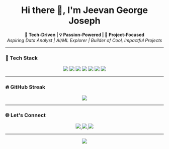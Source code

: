 <!-- README for Jeevan George Joseph -->

<h1 align="center">Hi there 👋, I'm Jeevan George Joseph</h1>
<p align="center">
  <b>🔧 Tech-Driven | 💡 Passion-Powered | 🧪 Project-Focused</b><br>
  <i>Aspiring Data Analyst | AI/ML Explorer | Builder of Cool, Impactful Projects</i>
</p>

---

### 🧠 Tech Stack
<p align="center">
  <img src="https://img.shields.io/badge/Python-3776AB?style=for-the-badge&logo=python&logoColor=white" />
  <img src="https://img.shields.io/badge/Java-007396?style=for-the-badge&logo=java&logoColor=white" />
  <img src="https://img.shields.io/badge/C-A8B9CC?style=for-the-badge&logo=c&logoColor=white" />
  <img src="https://img.shields.io/badge/HTML-E34F26?style=for-the-badge&logo=html5&logoColor=white" />
  <img src="https://img.shields.io/badge/Machine%20Learning-FFCC00?style=for-the-badge&logo=scikit-learn&logoColor=black" />
  <img src="https://img.shields.io/badge/React-20232A?style=for-the-badge&logo=react&logoColor=61DAFB" />
  <img src="https://img.shields.io/badge/Three.js-8E44AD?style=for-the-badge&logo=three.js&logoColor=white" />
</p>

---

### 🔥 GitHub Streak
<p align="center">
  <img src="https://github-readme-streak-stats.herokuapp.com/?user=jeevanjoseph03&theme=tokyonight&hide_border=false" />
</p>


---

### 🌐 Let's Connect
<p align="center">
  <a href="https://www.linkedin.com/in/jeevan-george-joseph-05a640245/">
    <img src="https://img.shields.io/badge/LinkedIn-0A66C2?style=for-the-badge&logo=linkedin&logoColor=white" />
  </a>
  <a href="https://www.instagram.com/jeevan_.joseph/">
    <img src="https://img.shields.io/badge/Instagram-E4405F?style=for-the-badge&logo=instagram&logoColor=white" />
  </a>
  <a href="https://portfolio-rho-gilt-38.vercel.app/">
    <img src="https://img.shields.io/badge/Portfolio-222222?style=for-the-badge&logo=vercel&logoColor=white" />
  </a>
</p>

---

<p align="center">
  <img src="https://komarev.com/ghpvc/?username=jeevanjoseph03&color=blue" />
</p>

<!-- Optionally add a banner or custom SVG flair here -->
